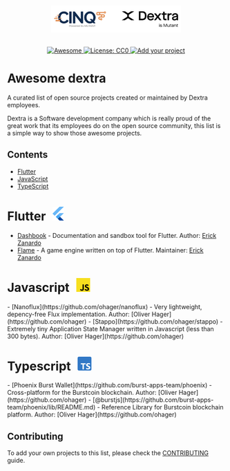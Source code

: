 <div align="center">
	<div>
    <a href="https://dextra.com.br/en/">
		<img width="300" src="media/logo.png" alt="Awesome Dextra">
    </a>
	</div>
  <p style="margin-top:30px;" align="center">
    <a href="https://github.com/sindresorhus/awesome">
      <img alt="Awesome" src="https://awesome.re/badge-flat.svg" />
    </a>
    <a href="http://creativecommons.org/publicdomain/zero/1.0">
      <img alt="License: CC0" src="https://img.shields.io/badge/license-CC0-lightgray?style=flat-square" />
    </a>
    <a href="https://github.com/dextra/awesome-dextra/blob/main/CONTRIBUTING.md">
      <img alt="Add your project" src="https://img.shields.io/badge/-Add%20your%20project-blue?style=flat-square" />
    </a>
  </p>
</div>

# Awesome dextra

A curated list of open source projects created or maintained by Dextra employees.

Dextra is a Software development company which is really proud of the great work that its employees do on the open source community, this list is a simple way to show those awesome projects.

## Contents

 - [Flutter](#flutter)
 - [JavaScript](#javascript)
 - [TypeScript](#typescript)


<div>
	<a href='#flutter'></a>
	<h1>Flutter<img style="margin-left: 1rem" height="32" src="media/flutter.svg" alt="Flutter Logo"/></h1>
</div>

 - [Dashbook](https://github.com/erickzanardo/dashbook) - Documentation and sandbox tool for Flutter. Author: [Erick Zanardo](https://github.com/erickzanardo/)
 - [Flame](https://github.com/flame-engine/flame) - A game engine written on top of Flutter. Maintainer: [Erick Zanardo](https://github.com/erickzanardo/)

<div>
	<a href='#javascript'></a>
	<h1>Javascript<img style="margin-left: 1rem" height="32" src="media/javascript.svg" alt="Javascript Logo"/></h1>
</div>
 - [Nanoflux](https://github.com/ohager/nanoflux) - Very lightweight, depency-free Flux implementation. Author: [Oliver Hager](https://github.com/ohager)
 - [Stappo](https://github.com/ohager/stappo) - Extremely tiny Application State Manager written in Javascript (less than 300 bytes). Author: [Oliver Hager](https://github.com/ohager)

<div>
	<a href='#typescript'></a>
	<h1>Typescript<img style="margin-left: 1rem" height="32" src="media/typescript.svg" alt="Typescript Logo"/></h1>
</div>
 - [Phoenix Burst Wallet](https://github.com/burst-apps-team/phoenix) - Cross-platform for the Burstcoin blockchain. Author: [Oliver Hager](https://github.com/ohager)
 - [@burstjs](https://github.com/burst-apps-team/phoenix/lib/README.md) - Reference Library for Burstcoin blockchain platform. Author: [Oliver Hager](https://github.com/ohager)


## Contributing

To add your own projects to this list, please check the [CONTRIBUTING](CONTRIBUTING.md) guide.

